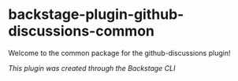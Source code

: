 # backstage-plugin-github-discussions-common

Welcome to the common package for the github-discussions plugin!

_This plugin was created through the Backstage CLI_
